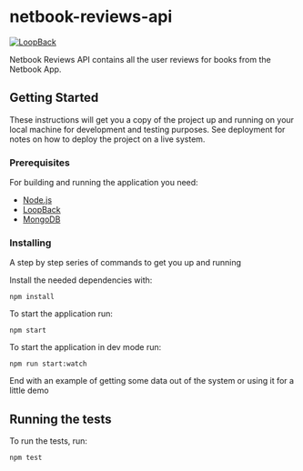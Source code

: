 # netbook-reviews-api

[![LoopBack](https://github.com/strongloop/loopback-next/raw/master/docs/site/imgs/branding/Powered-by-LoopBack-Badge-(blue)-@2x.png)](http://loopback.io/)

Netbook Reviews API contains all the user reviews for books from the Netbook App.

## Getting Started

These instructions will get you a copy of the project up and running on your local machine for development and testing purposes. See deployment for notes on how to deploy the project on a live system.

### Prerequisites

For building and running the application you need:

- [Node.js](https://nodejs.org/en/)
- [LoopBack](https://v4.loopback.io/)
- [MongoDB](https://www.mongodb.com/)

### Installing

A step by step series of commands to get you up and running 

Install the needed dependencies with:

```
npm install
```

To start the application run:

```
npm start
```

To start the application in dev mode run:
```
npm run start:watch
```

End with an example of getting some data out of the system or using it for a little demo

## Running the tests

To run the tests, run:

```
npm test
```

